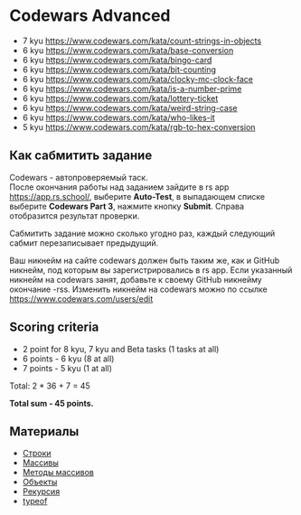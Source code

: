 # Codewars Advanced

- 7 kyu https://www.codewars.com/kata/count-strings-in-objects
- 6 kyu https://www.codewars.com/kata/base-conversion
- 6 kyu https://www.codewars.com/kata/bingo-card
- 6 kyu https://www.codewars.com/kata/bit-counting
- 6 kyu https://www.codewars.com/kata/clocky-mc-clock-face
- 6 kyu https://www.codewars.com/kata/is-a-number-prime
- 6 kyu https://www.codewars.com/kata/lottery-ticket
- 6 kyu https://www.codewars.com/kata/weird-string-case
- 6 kyu https://www.codewars.com/kata/who-likes-it
- 5 kyu https://www.codewars.com/kata/rgb-to-hex-conversion

## Как сабмитить задание
Codewars - автопроверяемый таск.  
После окончания работы над заданием зайдите в rs app https://app.rs.school/, выберите **Auto-Test**, в выпадающем списке выберите **Codewars Part 3**, нажмите кнопку **Submit**. Справа отобразится результат проверки.  

Сабмитить задание можно сколько угодно раз, каждый следующий сабмит перезаписывает предыдущий.

Ваш никнейм на сайте codewars должен быть таким же, как и GitHub никнейм, под которым вы зарегистрировались в rs app. Если указанный никнейм на codewars занят, добавьте к своему GitHub никнейму окончание -rss. Изменить никнейм на codewars можно по ссылке https://www.codewars.com/users/edit

## Scoring criteria

*  2 point for 8 kyu, 7 kyu and Beta tasks (1 tasks at all)
*  6 points - 6 kyu (8 at all)
*  7 points - 5 kyu (1 at all)

Total: 2 * 36 + 7  = 45

**Total sum - 45 points.**


## Материалы

- [Строки](https://learn.javascript.ru/string)
- [Массивы](https://learn.javascript.ru/array)
- [Методы массивов](https://learn.javascript.ru/array-methods)
- [Объекты](https://learn.javascript.ru/object-basics)
- [Рекурсия](https://learn.javascript.ru/recursion)
- [typeof](https://developer.mozilla.org/ru/docs/Web/JavaScript/Reference/Operators/typeof)
